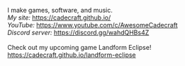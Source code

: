 I make games, software, and music.
<br>
*My site:*
https://cadecraft.github.io/
<br>
*YouTube:*
https://www.youtube.com/c/AwesomeCadecraft
<br>
*Discord server:*
https://discord.gg/wahdQHBs4Z
<br><br>
Check out my upcoming game Landform Eclipse!
<br>
https://cadecraft.github.io/landform-eclipse

<!-- *SoundCloud:*
https://soundcloud.com/cadecraft
<br>
*AudioTool:*
https://www.audiotool.com/user/cadecraft
<br> -->

<!---
Cadecraft/Cadecraft is a ✨ special ✨ repository because its `README.md` (this file) appears on your GitHub profile.
You can click the Preview link to take a look at your changes.
--->
